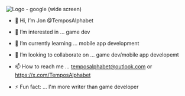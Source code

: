 
![Logo  - google (wide screen)](https://github.com/user-attachments/assets/0a597621-eee7-4b21-8bc3-c7a63a96e256)




- 👋 Hi, I’m Jon @TemposAlphabet
  
- 👀 I’m interested in ... game dev
  
- 🌱 I’m currently learning ... mobile app development
  
- 💞️ I’m looking to collaborate on ... game dev/mobile app developemt
  
- 📫 How to reach me ... temposalphabet@outlook.com or https://x.com/TemposAlphabet
  
- ⚡ Fun fact: ... I'm more writer than game developer
